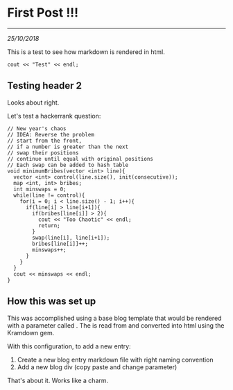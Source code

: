 # First Post !!!

----------
*25/10/2018*

This is a test to see how markdown is rendered in html.

~~~
cout << "Test" << endl;
~~~

## Testing header 2

Looks about right.

Let's test a hackerrank question:

~~~
// New year's chaos
// IDEA: Reverse the problem
// start from the front,
// if a number is greater than the next
// swap their positions
// continue until equal with original positions
// Each swap can be added to hash table
void minimumBribes(vector <int> line){
  vector <int> control(line.size(), init(consecutive));
  map <int, int> bribes;
  int minswaps = 0;
  while(line != control){
    for(i = 0; i < line.size() - 1; i++){
      if(line[i] > line[i+1]){
        if(bribes[line[i]] > 2){
          cout << "Too Chaotic" << endl;
          return;
        }
        swap(line[i], line[i+1]);
        bribes[line[i]]++;
        minswaps++;
      }
    }
  }
  cout << minswaps << endl;
}
~~~

## How this was set up

This was accomplished using a base blog template that would be rendered with a parameter called <filename>.
The <filename> is read from and converted into html using the Kramdown gem.

With this configuration, to add a new entry:

1. Create a new blog entry markdown file with right naming convention
2. Add a new blog div (copy paste and change parameter)

That's about it. Works like a charm.